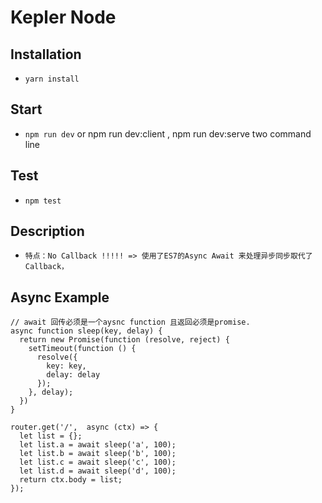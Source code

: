 # Kepler Node


## Installation

* `yarn install`

## Start

* `npm run dev` or  npm run dev:client , npm run dev:serve two command line


## Test

* `npm test`


## Description

* `特点：No Callback !!!!! => 使用了ES7的Async Await 来处理异步同步取代了Callback，`



## Async Example
```
// await 回传必须是一个aysnc function 且返回必须是promise.
async function sleep(key, delay) {
  return new Promise(function (resolve, reject) {
    setTimeout(function () {
      resolve({
        key: key,
        delay: delay
      });
    }, delay);
  })
}

router.get('/',  async (ctx) => {
  let list = {};
  let list.a = await sleep('a', 100);
  let list.b = await sleep('b', 100);
  let list.c = await sleep('c', 100);
  let list.d = await sleep('d', 100);
  return ctx.body = list;
});
```
